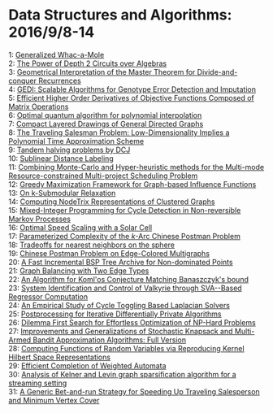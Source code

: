 # Data Structures and Algorithms: 2016/9/8-14  
1: [Generalized Whac-a-Mole](https://doi.org/10.48550/arXiv.0802.1685)  
2: [The Power of Depth 2 Circuits over Algebras](https://doi.org/10.48550/arXiv.0904.2058)  
3: [Geometrical Interpretation of the Master Theorem for Divide-and-conquer  Recurrences](https://doi.org/10.48550/arXiv.0906.5062)  
4: [GEDI: Scalable Algorithms for Genotype Error Detection and Imputation](https://doi.org/10.48550/arXiv.0911.1765)  
5: [Efficient Higher Order Derivatives of Objective Functions Composed of  Matrix Operations](https://doi.org/10.48550/arXiv.0911.4940)  
6: [Optimal quantum algorithm for polynomial interpolation](https://doi.org/10.48550/arXiv.1509.09271)  
7: [Compact Layered Drawings of General Directed Graphs](https://doi.org/10.48550/arXiv.1609.01755)  
8: [The Traveling Salesman Problem: Low-Dimensionality Implies a Polynomial  Time Approximation Scheme](https://doi.org/10.48550/arXiv.1112.0699)  
9: [Tandem halving problems by DCJ](https://doi.org/10.48550/arXiv.1206.6899)  
10: [Sublinear Distance Labeling](https://doi.org/10.48550/arXiv.1507.02618)  
11: [Combining Monte-Carlo and Hyper-heuristic methods for the Multi-mode  Resource-constrained Multi-project Scheduling Problem](https://doi.org/10.48550/arXiv.1511.04387)  
12: [Greedy Maximization Framework for Graph-based Influence Functions](https://doi.org/10.48550/arXiv.1608.04036)  
13: [On k-Submodular Relaxation](https://doi.org/10.48550/arXiv.1504.07830)  
14: [Computing NodeTrix Representations of Clustered Graphs](https://doi.org/10.48550/arXiv.1608.08952)  
15: [Mixed-Integer Programming for Cycle Detection in Non-reversible Markov  Processes](https://doi.org/10.48550/arXiv.1609.02063)  
16: [Optimal Speed Scaling with a Solar Cell](https://doi.org/10.48550/arXiv.1609.02668)  
17: [Parameterized Complexity of the $k$-Arc Chinese Postman Problem](https://doi.org/10.48550/arXiv.1403.1512)  
18: [Tradeoffs for nearest neighbors on the sphere](https://doi.org/10.48550/arXiv.1511.07527)  
19: [Chinese Postman Problem on Edge-Colored Multigraphs](https://doi.org/10.48550/arXiv.1512.06283)  
20: [A Fast Incremental BSP Tree Archive for Non-dominated Points](https://doi.org/10.48550/arXiv.1604.01169)  
21: [Graph Balancing with Two Edge Types](https://doi.org/10.48550/arXiv.1604.06918)  
22: [An Algorithm for Koml\'os Conjecture Matching Banaszczyk's bound](https://doi.org/10.48550/arXiv.1605.02882)  
23: [System Identification and Control of Valkyrie through SVA--Based  Regressor Computation](https://doi.org/10.48550/arXiv.1608.02683)  
24: [An Empirical Study of Cycle Toggling Based Laplacian Solvers](https://doi.org/10.48550/arXiv.1609.02957)  
25: [Postprocessing for Iterative Differentially Private Algorithms](https://doi.org/10.48550/arXiv.1609.03251)  
26: [Dilemma First Search for Effortless Optimization of NP-Hard Problems](https://doi.org/10.48550/arXiv.1609.03545)  
27: [Improvements and Generalizations of Stochastic Knapsack and Multi-Armed  Bandit Approximation Algorithms: Full Version](https://doi.org/10.48550/arXiv.1306.1149)  
28: [Computing Functions of Random Variables via Reproducing Kernel Hilbert  Space Representations](https://doi.org/10.48550/arXiv.1501.06794)  
29: [Efficient Completion of Weighted Automata](https://doi.org/10.48550/arXiv.1609.03645)  
30: [Analysis of Kelner and Levin graph sparsification algorithm for a  streaming setting](https://doi.org/10.48550/arXiv.1609.03769)  
31: [A Generic Bet-and-run Strategy for Speeding Up Traveling Salesperson and  Minimum Vertex Cover](https://doi.org/10.48550/arXiv.1609.03993)  